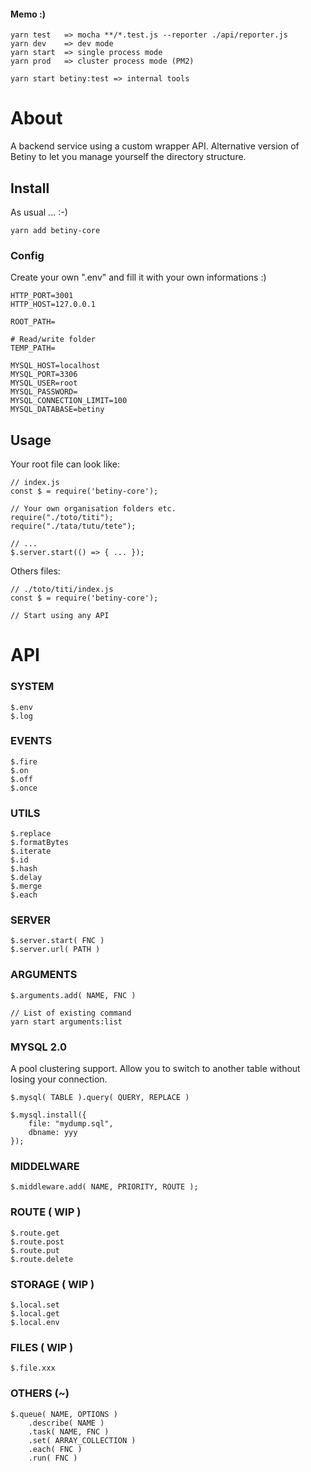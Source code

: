 #### Memo :)

    yarn test   => mocha **/*.test.js --reporter ./api/reporter.js
    yarn dev    => dev mode
    yarn start  => single process mode
    yarn prod   => cluster process mode (PM2)
    
    yarn start betiny:test => internal tools

# About
A backend service using a custom wrapper API. Alternative version of Betiny to let you manage yourself the directory structure.

## Install
As usual ... :-)

    yarn add betiny-core

### Config
Create your own ".env" and fill it 
with your own informations :)

    HTTP_PORT=3001
    HTTP_HOST=127.0.0.1
    
    ROOT_PATH=

    # Read/write folder
    TEMP_PATH=
    
    MYSQL_HOST=localhost
    MYSQL_PORT=3306
    MYSQL_USER=root
    MYSQL_PASSWORD=
    MYSQL_CONNECTION_LIMIT=100
    MYSQL_DATABASE=betiny

## Usage
Your root file can look like:

    // index.js
    const $ = require('betiny-core');

    // Your own organisation folders etc.
    require("./toto/titi");
    require("./tata/tutu/tete");

    // ...
    $.server.start(() => { ... });

Others files:

    // ./toto/titi/index.js
    const $ = require('betiny-core');
    
    // Start using any API

# API

### SYSTEM

    $.env
    $.log

### EVENTS

    $.fire
    $.on
    $.off   
    $.once

### UTILS

    $.replace
    $.formatBytes
    $.iterate
    $.id
    $.hash
    $.delay
    $.merge
    $.each

### SERVER

    $.server.start( FNC )
    $.server.url( PATH )

### ARGUMENTS

    $.arguments.add( NAME, FNC )

    // List of existing command
    yarn start arguments:list

### MYSQL 2.0
A pool clustering support. Allow you to switch to another table without losing your connection.

    $.mysql( TABLE ).query( QUERY, REPLACE )

    $.mysql.install({
        file: "mydump.sql",
        dbname: yyy
    });

### MIDDELWARE

    $.middleware.add( NAME, PRIORITY, ROUTE );

### ROUTE ( WIP )

    $.route.get
    $.route.post
    $.route.put
    $.route.delete

### STORAGE ( WIP )

    $.local.set
    $.local.get
    $.local.env

### FILES ( WIP )

    $.file.xxx

### OTHERS (~)
   
    $.queue( NAME, OPTIONS )
        .describe( NAME )
        .task( NAME, FNC )
        .set( ARRAY_COLLECTION )
        .each( FNC )
        .run( FNC )
